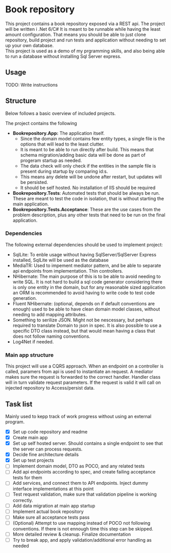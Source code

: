 # Book repository

This project contains a book repository exposed via a REST api. The project will be written i .Net 6/C#
It is meant to be runnable while having the least amount configuration. 
That means you should be able to just clone repository, build project and run tests and application without needing to set up your own database.    
This project is used as a demo of my prgramming skills, and also being able to run a database without installing Sql Server express.

## Usage
TODO: Write instructions

## Structure
Below follows a basic overview of included projects.

The project contains the following 
- **Bookrepository.App:** The application itself. 
   -  Since the domain model contains few entity types, a single file is the options that will lead to the least clutter.
   -  It is meant to be able to run directly after build. This means that schema migration/adding basic data will be done as part of progeram startup as needed.
     - The data check will only check if the entities in the sample file is present during startup by comparing id:s. 
     - This means any delete will be undone after restart, but updates will be persisted.
   -  It should be self hosted. No installation of IIS should be required
- **Bookrepository.Tests**: Automated tests that should be always be run. These are meant to test the code in isolation, that is without starting the main application.  
- **Bookrepository.Tests.Acceptance**: These are the use cases from the problem description, plus any other tests that need to be run on the final application.

### Dependencies
The following external dependencies should be used to implement project:
- SqlLite: To enble usage without having SqlServer/SqlServer Express installed, SqlLite will be used as the database
- MediaTR: Used to impement mediator pattern, and be able to separate api endpoints from implementation. Thin controllers.
- NHibernate: The main purpose of this is to be able to avoid needing to write SQL. It is not hard to build a sql code generator considering there is only one entity in the domain, but for any reasonable sized application an ORM is recommended to avoid having to write code to test code generation.
- Fluent NHibernate: (optional, depends on if default conventions are enough) used to be able to have clean domain model classes, without needing to add mapping attributes.
- Something to serilize JSON. Might not be nescessary, but perhaps required to translate Domain to json in spec. It is also possible to use a specific DTO class instead, but that would mean having a class that does not follow naming conventions.
- Log4Net if needed.

### Main app structure
This project will use a CQRS approach. When an endpoint on a controller is called, paramers from api is used to instantiate an request. 
A mediator makes sure the request is forwarded to the correct handler.
Handler class will in turn validate request parameters. If the request is valid it will call on injected repository to Access/persist data.

## Task list
Mainly used to kepp track of work progress without using an external program.

 - [X] Set up code repository and readme
 - [X] Create main app
 - [X] Set up self hosted server. Should contains a single endpoint to see that the server can process requests.
 - [X] Decide fine architecture details
 - [X] Set up test projects
 - [ ] Implement domain model, DTO as POCO, and any related tests
 - [ ] Add api endpoints according to spec, and create failing acceptance tests for them
 - [ ] Add services, and connect them to API endpoints. Inject dummy interface implementations at this point
 - [ ] Test request validation, make sure that validation pipeline is working correctly.
 - [ ] Add data migration at main app startup
 - [ ] Implement actual book repository
 - [ ] Make sure all acceptance tests pass
 - [ ] (Optional) Attempt to use mapping instead of POCO not following conventions. If there is not ennough time this step can be skipped.
 - [ ] More detailed review & cleanup. Finalize documentation
 - [ ] Try to break app, and apply validation/additional error handling as needed
